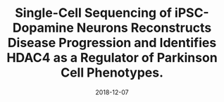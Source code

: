 ---
authors: Lang, Charmaine; <b>Campbell, Kieran R</b>; Ryan, Brent J; Carling, Phillippa;
  Attar, Moustafa; Vowles, Jane; Perestenko, Olga V; Bowden, Rory; Baig, Fahd; Kasten,
  Meike; Hu, Michele T; Cowley, Sally A; Webber, Caleb; Wade-Martins, Richard
date: '2018-12-07'
journal: Cell stem cell
paper_url: https://doi.org/10.1016/j.stem.2018.10.023
title: Single-Cell Sequencing of iPSC-Dopamine Neurons Reconstructs Disease Progression
  and Identifies HDAC4 as a Regulator of Parkinson Cell Phenotypes.
---